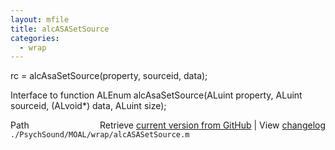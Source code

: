 ```yaml
---
layout: mfile
title: alcASASetSource
categories:
  - wrap
---
```


rc = alcAsaSetSource\(property, sourceid, data\);

Interface to function ALEnum alcAsaSetSource\(ALuint property, ALuint sourceid, \(ALvoid\*\) data, ALuint size\);


<div class="code_header" style="text-align:right;">
  <span style="float:left;">Path&nbsp;&nbsp;</span> <span class="counter">Retrieve <a href=
  "https://raw.github.com/Psychtoolbox-3/Psychtoolbox-3/beta/./PsychSound/MOAL/wrap/alcASASetSource.m">current version from GitHub</a> | View <a href=
  "https://github.com/Psychtoolbox-3/Psychtoolbox-3/commits/beta/./PsychSound/MOAL/wrap/alcASASetSource.m">changelog</a></span>
</div>
<div class="code">
  <code>./PsychSound/MOAL/wrap/alcASASetSource.m</code>
</div>
